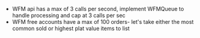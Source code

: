 - WFM api has a max of 3 calls per second, implement WFMQueue to handle processing and cap at 3 calls per sec
- WFM free accounts have a max of 100 orders- let's take either the most common sold or highest plat value items to list